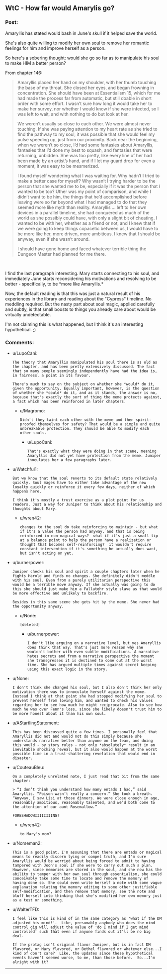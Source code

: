 ## WtC - How far would Amarylis go?

### Post:

Amaryllis has stated would bash in June's skull if it helped save the world.

She's also quite willing to modify her own soul to remove her romantic feelings for him and improve herself as a person.

So here's a sobering thought: would she go so far as to manipulate his soul to make HIM a better person?

From chapter 146:

>Amaryllis placed her hand on my shoulder, with her thumb touching the base of my throat. She closed her eyes, and began frowning in concentration. She should have been at Essentialism 15, which for me had made the process far from automatic, but still doable in short order with some effort. I wasn’t sure how long it would take her to make her survey, nor whether I would know if she were infected, so I was left to wait, and with nothing to do but look at her.  
>  
>We weren’t usually so close to each other. We were almost never touching. If she was paying attention to my heart rate as she tried to find the pathway to my soul, it was possible that she would feel my pulse speeding up, just from our proximity. Back near the beginning, when we weren’t so close, I’d had some fantasies about Amaryllis, fantasies that I’d done my best to squash, and fantasies that were returning, unbidden. She was too pretty, like every line of her had been made by an artist’s hand, and if I let my guard drop for even a moment, it was easy to be mesmerized.  
>  
>I found myself wondering what I was waiting for. Why hadn’t I tried to make a better case for myself? Why wasn’t I trying harder to be the person that she wanted me to be, especially if it was the person that *I* wanted to be too? Uther was my point of comparison, and while I didn’t want to be him, the things that he’d accomplished before leaving were so far beyond what I had managed to do that they seemed more like myth than reality. Amaryllis … left to her own devices in a parallel timeline, she had conquered as much of the world as she possibly could have, with only a slight bit of cheating. I wanted to be with her, whether as a friend or not, and I knew that if we were going to keep things copacetic between us, I would have to be more like her, more driven, more ambitious. I knew that I should be anyway, even if she wasn’t around.  
>  
>I should have gone home and faced whatever terrible thing the Dungeon Master had planned for me there. 

&#x200B;

I find the last paragraph interesting.  Mary starts connecting to his soul, and immediately June starts reconsidering his motivations and resolving to be better - specifically, to be \*more like Amaryllis.\*

Now, the default reading is that this was just a natural result of his experiences in the library and reading about the "Cypress" timeline.  No meddling required.  But the nasty part about soul magic, applied carefully and subtly, is that small boosts to things you already care about would be virtually undetectable.

I'm not claiming this is what happened, but I think it's an interesting hypothetical. ;)

### Comments:

- u/LupoCani:
  ```
  The theory that Amaryllis manipulated his soul there is as old as the chapter, and has been pretty extensively discussed. The fact that so many people seemingly independently have had the idea is, in fairness, a point in its favour.

  There's much to say on the subject on whether she *would* do it, given the opportunity. Equally important, however, is the question of whether she *could* do it, and as it stands, the answer is no, because that's exactly the sort of thing the meme protects against, a fact which has been reinforced in later chapters.
  ```

  - u/Magromo:
    ```
    Didn't they taint each other with the meme and then spirit-proofed themselves for safety? That would be a simple and quite unbreakable protection. They should be able to modify each other souls.
    ```

    - u/LupoCani:
      ```
      That's exactly what they were doing in that scene, meaning Amaryllis did not yet have protection from the meme. Juniper inoculates her a few paragraphs later.
      ```

- u/Watchful1:
  ```
  But we know that the soul reverts to its default state relatively quickly. Soul mages have to either take advantage of the new loyalty quickly or reinforce it every few days, neither of which happens here.

  I think it's mostly a trust exercise as a plot point for us readers. Just a way for Juniper to think about his relationship and thoughts about Mary.
  ```

  - u/wren42:
    ```
    changes to the soul do take reinforcing to maintain - but what if it's a value the person had anyway, and that is being reinforced in non-magical ways?  what if it's just a small tip at a balance point to help the person have a realization or thought that becomes self-reinforcing?  it wouldn't require constant intervention if it's something he actually does want, but isn't acting on yet.
    ```

- u/burnerpower:
  ```
  Juniper checks his soul and spirit a couple chapters later when he fights Harold and finds no changes. She definitely didn't meddle with his soul. Even from a purely utilitarian perspective this would be a terrible move anyway. If she actually was going to do this she should just make him a Fallatehr style slave as that would be more effective and unlikely to backfire.

  Besides in this same scene she gets hit by the meme. She never had the opportunity anyway.
  ```

  - u/None:
    ```
    [deleted]
    ```

    - u/burnerpower:
      ```
      I don't like arguing on a narrative level, but yes Amaryllis does think that way. That's just more reason why she wouldn't bother with even subtle modifications. A narrative hates secrets and from a narrative perspective the moment she transgresses it is destined to come out at the worst time. She has argued multiple times against secret keeping using this exact logic in the story.
      ```

- u/None:
  ```
  I don't think she changed his soul, but I also don't think her only motivation there was to innoculate herself against the meme. Instead I think at that point she had stopped modifying her soul to prevent herself from loving him, and wanted to check his values regarding her to see how much he might reciprocate. Also to see how much he was over Fenn's loss, since she likely doesn't trust him to be more honest about it than his own soul.
  ```

- u/AStartlingStatement:
  ```
  This has been discussed quite a few times. I personally feel that Amaryllis did not and would not do this simply because she understands narrative better than anyone on the team, and doing this would - by story rules - not only *absolutely* result in an inevitable shocking reveal, but it also would happen at the worst possible time in a trust-shattering revelation that would end in disaster.
  ```

- u/CouteauBleu:
  ```
  On a completely unrelated note, I just read that bit from the same chapter:

  > “I don’t think you understand how many entads I had,” said Amaryllis. “Poison wasn’t really a concern.” She took a breath. “Anyway, I saw Lisi at those dinners. We were close enough in age, reasonably ambitious, reasonably talented, and we’d both come to the attention of our aunt Rosemallow.”

  FORESHADOWIIIIIIIING!
  ```

  - u/wren42:
    ```
    to Mary's mom?
    ```

- u/Norseman2:
  ```
  This is a good point. I'm assuming that there are entads or magical means to readily discern lying or compel truth, and I'm sure Amaryllis would be worried about being forced to admit to having tampered with Joon's soul if she were to carry out such a plan. However, since memories are stored in the soul, and she now has the ability to tamper with her own soul through essentialism, she could conceivably take some time to locate and remove the memory of having done so. She could even write herself a note with some vague explanation relating the memory editing to some other justifiable self-modification, and then remove that memory, see the note and bluff herself into thinking that she's modified her own memory just as a test or something.
  ```

- u/WalterTFD:
  ```
  I feel like this is kind of in the same category as 'what if the DM adjusted his mind!'.  Like, presumably anybody who does the mind control gig will adjust the value of 'do I mind if I get mind controlled' such that even if anyone finds out it'll be no big deal.

  If the protag isn't original flavor Juniper, but is in fact DM flavored, or Mary flavored, or Bethel flavored or whatever else...I kind of don't care?  Like, the updates since these hypothetical events haven't seemed worse, to me, than those before.  So...I'm alright with it?
  ```

---

